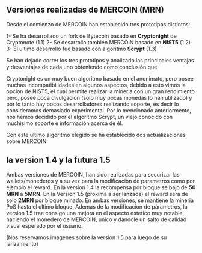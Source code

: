 <!-- TITLE: Versiones -->
<!-- SUBTITLE: Versiones 1 a 1.5-->

## Versiones realizadas de MERCOIN (MRN)
Desde el comienzo de MERCOIN han establecido tres prototipos distintos:

1- Se ha desarrollado un fork de Bytecoin basado en **Cryptonight** de Cryptonote (1.1)
2- Se desarrollo también MERCOIN basado en **NIST5** (1.2)
3- El ultimo desarrollo fue basado con algoritmo **Scrypt** (1.3)

Se han dejado correr los tres prototipos y analizado las principales ventajas y desventajas de cada uno obteniendo como conclusión que:

Cryptonight es un muy buen algoritmo basado en el anonimato, pero posee muchas incompatibilidades en algunos aspectos, debido a esto vimos la opcion de NIST5, el cual permite realizar la mineria con un gran rendimiento pero, posee poca divulgacion (solo muy pocas monedas lo han utilizado) y por lo tanto hay pocos desarrolladores realizando soporte, es decir lo consideramos demasiado experimental. Por lo mencionado anteriormente, nos hemos decidido por el algoritmo Scrypt, un viejo conocido con muchisimo soporte e información acerca de él.

Con este ultimo algoritmo elegido se ha establecido dos actualizaciones sobre MERCOIN:

## **la version 1.4 y la futura 1.5**

Ambas versiones de MERCOIN, han sido realizadas para securizar las wallets/monederos y a su vez para la modificaciòn de parametros como por ejemplo el reward.
En la version 1.4 la recompensa por bloque se bajo de **50 MRN** a **5MRN**.
En la Version 1.5 (proxima a ser lanzada) el reward sera de solo **2MRN** por bloque minado. En ambas versiones, se mantiene la mineria PoS hasta el ultimo bloque.
Ademas de la modificacion de pàrametros, la version 1.5 trae consigo una mejora en el aspecto estetico muy notable, haciendo el monedero de MERCOIN, unico y dandole un salto de calidad visual esperado por el usuario.

(Nos reservamos imagenes sobre la version 1.5 para luego de su lanzamiento)

